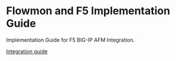 # Flowmon and F5 Implementation Guide

Implementation Guide for F5 BIG-IP AFM Integration.

[Integration guide](/F5/Flowmon%20-%20F5%20Implementation%20Guide.pdf)
